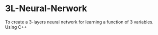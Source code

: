 # 3L-Neural-Nerwork
To create a 3-layers neural network for learning a function of 3 variables.
Using C++
